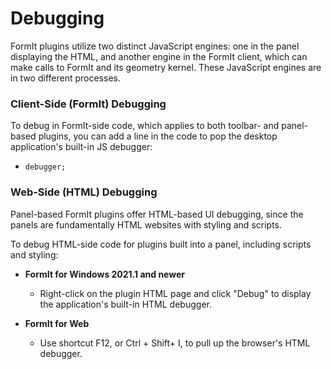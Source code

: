 # Debugging

FormIt plugins utilize two distinct JavaScript engines: one in the panel displaying the HTML, and another engine in the FormIt client, which can make calls to FormIt and its geometry kernel. These JavaScript engines are in two different processes.

### **Client-Side (FormIt) Debugging**

To debug in FormIt-side code, which applies to both toolbar- and panel-based plugins, you can add a line in the code to pop the desktop application's built-in JS debugger:

* `debugger;`

### **Web-Side (HTML) Debugging**

Panel-based FormIt plugins offer HTML-based UI debugging, since the panels are fundamentally HTML websites with styling and scripts.

To debug HTML-side code for plugins built into a panel, including scripts and styling:

*   **FormIt for Windows 2021.1 and newer**

    * Right-click on the plugin HTML page and click "Debug" to display the application's built-in HTML debugger.


* **FormIt for Web**
  * Use shortcut F12, or Ctrl + Shift+ I, to pull up the browser's HTML debugger.
